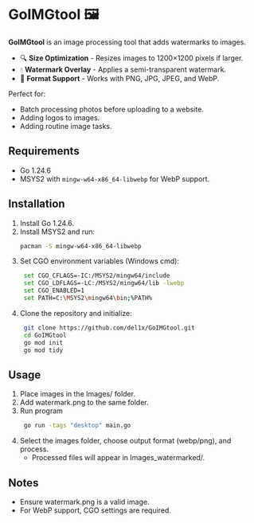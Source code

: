 # GoIMGtool 🖼️

**GoIMGtool** is an image processing tool that adds watermarks to images.
- 🔍 **Size Optimization** - Resizes images to 1200×1200 pixels if larger.
- 💧 **Watermark Overlay** - Applies a semi-transparent watermark.
- 🚀 **Format Support** - Works with PNG, JPG, JPEG, and WebP.

Perfect for:
- Batch processing photos before uploading to a website.
- Adding logos to images.
- Adding routine image tasks.

## Requirements
- Go 1.24.6
- MSYS2 with `mingw-w64-x86_64-libwebp` for WebP support.

## Installation
1. Install Go 1.24.6[](https://golang.org/dl/).
2. Install MSYS2[](https://www.msys2.org/) and run:
   ```bash
   pacman -S mingw-w64-x86_64-libwebp
3. Set CGO environment variables (Windows cmd):
   ```bash
    set CGO_CFLAGS=-IC:/MSYS2/mingw64/include
    set CGO_LDFLAGS=-LC:/MSYS2/mingw64/lib -lwebp
    set CGO_ENABLED=1
    set PATH=С:\MSYS2\mingw64\bin;%PATH% 
4. Clone the repository and initialize:
   ```bash
    git clone https://github.com/del1x/GoIMGtool.git
    cd GoIMGtool
    go mod init
    go mod tidy

## Usage
1. Place images in the Images/ folder.
2. Add watermark.png to the same folder.
3. Run program
   ```bash
    go run -tags "desktop" main.go
4. Select the images folder, choose output format (webp/png), and process.
    - Processed files will appear in Images_watermarked/.

## Notes
 - Ensure watermark.png is a valid image.
 - For WebP support, CGO settings are required.
